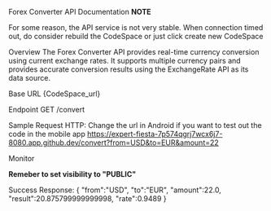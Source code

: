 Forex Converter API Documentation
**NOTE**

For some reason, the API service is not very stable. When connection timed out, do consider rebuild the CodeSpace or just click create new CodeSpace

Overview
The Forex Converter API provides real-time currency conversion using current exchange rates. It supports multiple currency pairs and provides accurate conversion results using the ExchangeRate API as its data source.

Base URL
{CodeSpace_url}

Endpoint
GET /convert

Sample Request HTTP: 
Change the url in Android if you want to test out the code in the mobile app
https://expert-fiesta-7p574qgrj7wcx6j7-8080.app.github.dev/convert?from=USD&to=EUR&amount=22

Monitor

**Remeber to set visibility to "PUBLIC"**

Success Response:
{
    "from":"USD",
    "to":"EUR",
    "amount":22.0,
    "result":20.875799999999998,
    "rate":0.9489
}
